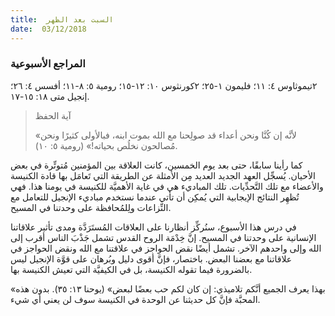 ```yaml
---
title:  السبت بعد الظهر
date:  03/12/2018
---
```


### المراجع الأسبوعية
٢تيموثاوس ٤: ١١؛ فليمون ١-٢٥؛ ٢كورنثوس ١٠: ١٢-١٥؛ رومية ٥: ٨-١١؛ أفسس ٤: ٢٦؛ إنجيل متى ١٨: ١٥-١٧.

> <p>آية الحفظ</p>
> «لأنَّه إن كُنَّا ونحن أعداء قد صولِحنا مع الله بموت ابنه، فبالأولى كثيرًا ونحن مُصالحون نخلُص بحياته!» (رومية ٥: ١٠).

كما رأينا سابقًا، حتى بعد يوم الخمسين، كانت العلاقة بين المؤمنين مُتوتِّرة في بعض الأحيان. يُسجِّل العهد الجديد العديد مِن الأمثلة عن الطريقة التي تَعامَل بها قادة الكنيسة والأعضاء مع تلك التَّحدِّيات. تلك المباديء هي في غاية الأهميَّة للكنيسة في يومنا هذا. فهي تُظهِر النتائج الإيجابية التي يُمكِن أن تأتي عندما نستخدم مباديء الإنجيل للتعامل مع النِّزاعات ولِلمُحافظة على وحدتنا في المسيح.

في درس هذا الأسبوع، سنُركِّز أنظارنا على العلاقات المُستَرَدَّة ومدى تأثير علاقاتنا الإنسانية على وحدتنا في المسيح. إنَّ خِدْمَة الروح القدس تشمل جَذْبَ الناس أقرب إلى الله وإلى واحدهم الآخر. تشمل أيضًا نقض الحواجز في علاقتنا مع الله ونقض الحواجز في علاقاتنا مع بعضنا البعض. باختصار، فإنَّ أقوى دليل وبُرهان على قوَّة الإنجيل ليس بالضرورة فيما تقوله الكنيسة، بل في الكيفيَّة التي تعيش الكنيسة بها.

«بهذا يعرف الجميع أنَّكم تلاميذي: إن كان لكم حب بعضًا لبعض» (يوحنا ١٣: ٣٥). بدون هذه المحبَّة فإنَّ كل حديثنا عن الوحدة في الكنيسة سوف لن يعني أي شيء.